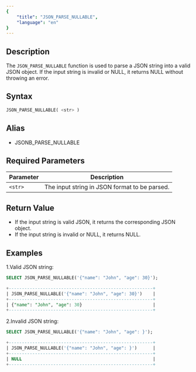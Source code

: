 ```yaml
---
{
    "title": "JSON_PARSE_NULLABLE",
    "language": "en"
}
---
```


<!-- 
Licensed to the Apache Software Foundation (ASF) under one
or more contributor license agreements.  See the NOTICE file
distributed with this work for additional information
regarding copyright ownership.  The ASF licenses this file
to you under the Apache License, Version 2.0 (the
"License"); you may not use this file except in compliance
with the License.  You may obtain a copy of the License at

  http://www.apache.org/licenses/LICENSE-2.0

Unless required by applicable law or agreed to in writing,
software distributed under the License is distributed on an
"AS IS" BASIS, WITHOUT WARRANTIES OR CONDITIONS OF ANY
KIND, either express or implied.  See the License for the
specific language governing permissions and limitations
under the License.
-->

## Description

The `JSON_PARSE_NULLABLE` function is used to parse a JSON string into a valid JSON object. If the input string is invalid or NULL, it returns NULL without throwing an error.

## Syntax

```sql
JSON_PARSE_NULLABLE( <str> )

```
## Alias

- JSONB_PARSE_NULLABLE

## Required Parameters

| Parameter | Description |
|------|------|
| `<str>` | The input string in JSON format to be parsed. |

## Return Value
- If the input string is valid JSON, it returns the corresponding JSON object.
- If the input string is invalid or NULL, it returns NULL.

## Examples

1.Valid JSON string:
```sql
SELECT JSON_PARSE_NULLABLE('{"name": "John", "age": 30}');
```

```sql
+-------------------------------------------------------+
| JSON_PARSE_NULLABLE('{"name": "John", "age": 30}')    |
+-------------------------------------------------------+
| {"name": "John", "age": 30}                           |
+-------------------------------------------------------+

```
2.Invalid JSON string:
```sql
SELECT JSON_PARSE_NULLABLE('{"name": "John", "age": }');
```

```sql
+-------------------------------------------------------+
| JSON_PARSE_NULLABLE('{"name": "John", "age": }')      |
+-------------------------------------------------------+
| NULL                                                  |
+-------------------------------------------------------+

```